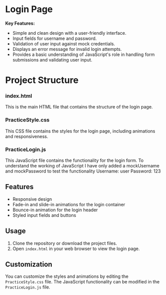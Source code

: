# Login Page 

**Key Features:**

- Simple and clean design with a user-friendly interface.
- Input fields for username and password.
- Validation of user input against mock credentials.
- Displays an error message for invalid login attempts.
- Provides a basic understanding of JavaScript's role in handling form submissions and validating user input.
# Project Structure

### index.html

This is the main HTML file that contains the structure of the login page.

### PracticeStyle.css

This CSS file contains the styles for the login page, including animations and responsiveness.

### PracticeLogin.js

This JavaScript file contains the functionality for the login form.
To understand the working of JavaScript I have only added a mockUsername and mockPassword to test the functionality
Username: user
Password: 123

## Features

- Responsive design
- Fade-in and slide-in animations for the login container
- Bounce-in animation for the login header
- Styled input fields and buttons

## Usage

1. Clone the repository or download the project files.
2. Open `index.html` in your web browser to view the login page.

## Customization

You can customize the styles and animations by editing the `PracticeStyle.css` file. The JavaScript functionality can be modified in the `PracticeLogin.js` file.
